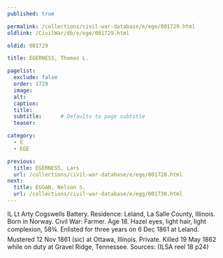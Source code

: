 ```yaml
---
published: true

permalink: /collections/civil-war-database/e/ege/001729.html
oldlink: /CivilWar/db/e/ege/001729.html

oldid: 001729

title: EGERNESS, Thomas L.

pagelist:
  exclude: false
  order: 1729
  image: 
  alt:
  caption:
  title:
  subtitle:      # Defaults to page subtitle
  teaser:

category: 
  - E 
  - EGE

previous:
  title: EGERNESS, Lars
  url: /collections/civil-war-database/e/ege/001728.html  
next:
  title: EGGAN, Nelson S.
  url: /collections/civil-war-database/e/egg/001730.html   
---
```

IL Lt Arty Cogswells Battery. Residence: Leland, La Salle County, Illinois. Born in Norway. Civil War: Farmer. Age 18. Hazel eyes, light hair, light complexion, 5&#146;8&frac34;&#148;. Enlisted for three years on 6 Dec 1861 at Leland. Mustered 12 Nov 1861 (sic) at Ottawa, Illinois. Private. Killed 19 May 1862 while on duty at Gravel Ridge, Tennessee. Sources: (ILSA reel 18 p24)